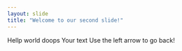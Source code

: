 ```yaml
---
layout: slide
title: "Welcome to our second slide!"
---
```

Hellp world doops
Your text
Use the left arrow to go back!
